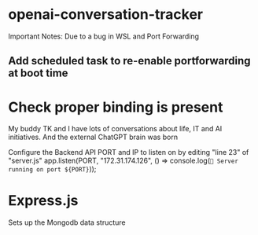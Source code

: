 # openai-conversation-tracker

Important Notes:
Due to a bug in WSL and Port Forwarding
## Add scheduled task to re-enable portforwarding at boot time

# Check proper binding is present
My buddy TK and I have lots of conversations about life, IT and AI initiatives.  And the external ChatGPT brain was born

Configure the Backend API PORT and IP to listen on by editing "line 23" of "server.js"
app.listen(PORT, "172.31.174.126", () => console.log(`🚀 Server running on port ${PORT}`));

# Express.js
Sets up the Mongodb data structure
